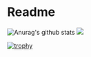 # Readme
![Anurag's github stats](https://github-readme-stats.vercel.app/api?username=wkn816&show_icons=true&theme=radical)
[![](https://raw.githubusercontent.com/wkn816/wkn816/main/profile-summary-card-output/github/1-repos-per-language.svg)](https://github.com/vn7n24fzkq/github-profile-summary-cards) 

[![trophy](https://github-profile-trophy.vercel.app/?username=wkn816&theme=gruvbox)](https://github.com/ryo-ma/github-profile-trophy)

